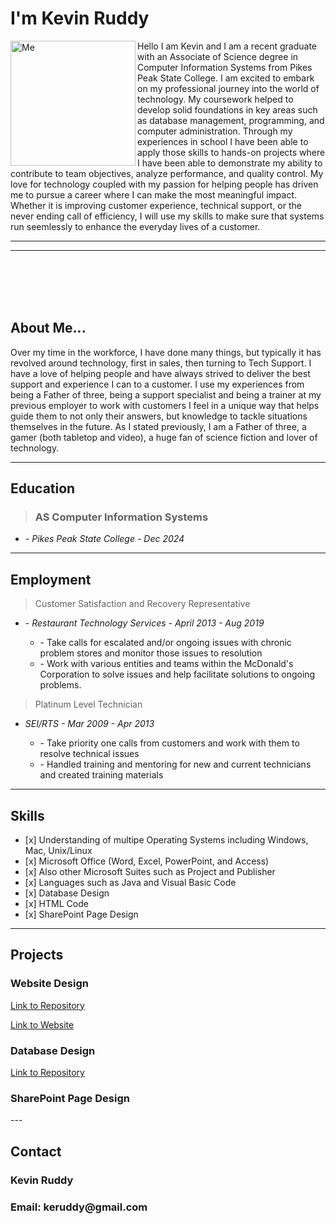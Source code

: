 

<h1>I'm Kevin Ruddy</h1>

<img src="https://i.imgur.com/4NoGELx.jpeg" alt="Me" width="200" align="left">

<div style="text=align: center;">
Hello I am Kevin and I am a recent graduate with an Associate of Science degree in Computer Information Systems from Pikes Peak State College. I am excited to embark on my professional journey into the world of technology. My coursework helped to develop solid foundations in key areas such as database management, programming, and computer administration. Through my experiences in school I have been able to apply those skills to hands-on projects where I have been able to demonstrate my ability to contribute to team objectives, analyze performance, and quality control. My love for technology coupled with my passion for helping people has driven me to pursue a career where I can make the most meaningful impact. Whether it is improving customer experience, technical support, or the never ending call of efficiency, I will use my skills to make sure that systems run seemlessly to enhance the everyday lives of a customer.
</div>
                
           
---
---
<br><br>
<br><br>

<h2>About Me...</h2>
  Over my time in the workforce, I have done many things, but typically it has revolved around technology, first in sales, then turning to Tech Support. I have a love of helping people and have always strived to deliver the best support and experience I can to a customer. I use my experiences from being a Father of three, being a support specialist and being a trainer at my previous employer to work with customers I feel in a unique way that helps guide them to not only their answers, but knowledge to tackle situations themselves in the future. As I stated previously, I am a Father of three, a gamer (both tabletop and video), a huge fan of science fiction and lover of technology.

  ---
<h2>Education</h2>
  <blockquote><h3>AS Computer Information Systems</h3></blockquote>
  <ul>
  <li><cite>- Pikes Peak State College - Dec 2024</cite></li>
  </ul>

  ---

<h2>Employment</h2>
<blockquote>Customer Satisfaction and Recovery Representative</blockquote>
 <ul>
  <li><cite>- Restaurant Technology Services - April 2013 - Aug 2019</cite></li>
   <ul>
    <li>- Take calls for escalated and/or ongoing issues with chronic problem stores and monitor those issues to resolution</li>
    <li>- Work with various entities and teams within the McDonald's Corporation to solve issues and help facilitate solutions to ongoing problems.</li>
  </ul></ul>
  
<blockquote>Platinum Level Technician</blockquote>
<ul>
  <li><cite>SEI/RTS - Mar 2009 - Apr 2013</cite></li>
  <ul>
    <li>- Take priority one calls from customers and work with them to resolve technical issues</li>
    <li>- Handled training and mentoring for new and current technicians and created training materials</li>
</ul></ul>

---

<h2>Skills</h2>
<ul>
<li>[x] Understanding of multipe Operating Systems including Windows, Mac, Unix/Linux</li>
<li>[x] Microsoft Office (Word, Excel, PowerPoint, and Access)</li>
<li>[x] Also other Microsoft Suites such as Project and Publisher</li>
<li>[x] Languages such as Java and Visual Basic Code</li>
<li>[x] Database Design</li>
<li>[x] HTML Code</li>
<li>[x] SharePoint Page Design</li>
</ul>

---
<h2>Projects</h2>
<h3>Website Design</h3>

[Link to Repository](https://github.com/keruddy/keruddy.github.io)

[Link to Website](https://keruddy.github.io/TitlePage.html)

<h3>Database Design</h3>

[Link to Repository](https://github.com/keruddy/Portfolio/blob/Database-Design/DnD%20Campaign%20Database.accdb)

<h3>SharePoint Page Design</h3>
---

<h2>Contact</h2>
<h3>Kevin Ruddy</h3>
<h3>Email: keruddy@gmail.com</h3>
